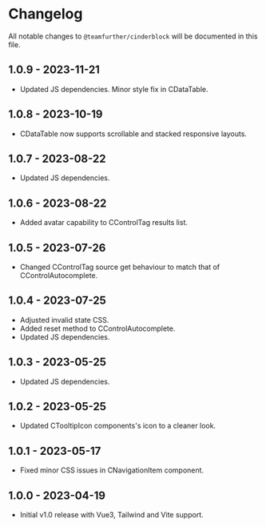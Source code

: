 # Changelog

All notable changes to `@teamfurther/cinderblock` will be documented in this file.

## 1.0.9 - 2023-11-21
- Updated JS dependencies. Minor style fix in CDataTable.

## 1.0.8 - 2023-10-19
- CDataTable now supports scrollable and stacked responsive layouts.

## 1.0.7 - 2023-08-22
- Updated JS dependencies.

## 1.0.6 - 2023-08-22
- Added avatar capability to CControlTag results list.

## 1.0.5 - 2023-07-26
- Changed CControlTag source get behaviour to match that of CControlAutocomplete.

## 1.0.4 - 2023-07-25
- Adjusted invalid state CSS.
- Added reset method to CControlAutocomplete.
- Updated JS dependencies.

## 1.0.3 - 2023-05-25
- Updated JS dependencies.

## 1.0.2 - 2023-05-25
- Updated CTooltipIcon components's icon to a cleaner look.

## 1.0.1 - 2023-05-17
- Fixed minor CSS issues in CNavigationItem component.

## 1.0.0 - 2023-04-19
- Initial v1.0 release with Vue3, Tailwind and Vite support.